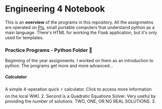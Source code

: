 # Engineering 4 Notebook
This is an **overview** of the programs in this repository. All the assignmetns are operated on [PIs](https://en.wikipedia.org/wiki/Raspberry_Pi), small portable computers that understand python as a main language. There's HTML for working the Flask application, but it's only used for templates. 
### Practice Programs - Python Folder :file_folder:
Beginning of the year assignments. I worked on them as an introduction to python. The programs get more and more advanced...
##### Calculator
A simple 4-operation quick :zap: calculator. Click to access more information on the local WIKI.
2. Second is a Quadratic Equations Solver. Very useful by providing the number of solutions. TWO, ONE, OR NO REAL SOLUTIONS.
3. 
